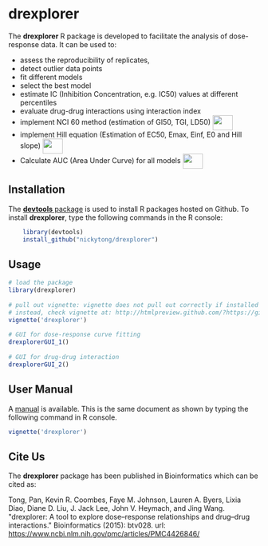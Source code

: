 # drexplorer

<!--
[![Build Status](https://travis-ci.org/nickytong/drexplorer.svg?branch=master)](https://travis-ci.org/nickytong/drexplorer)
-->

The **drexplorer** R package is developed to facilitate the analysis of dose-response data. It can be used to:
* assess the reproducibility of replicates, 
* detect outlier data points
* fit different models
* select the best model
* estimate IC (Inhibition Concentration, e.g. IC50) values at different percentiles
* evaluate drug-drug interactions using interaction index
* implement NCI 60 method (estimation of GI50, TGI, LD50) <img src="https://raw.githubusercontent.com/nickytong/drexplorer/master/inst/doc/new.jpg" align="center" height="30" width="40"/>
* implement Hill equation (Estimation of EC50, Emax, Einf, E0 and Hill slope) <img src="https://raw.githubusercontent.com/nickytong/drexplorer/master/inst/doc/new.jpg" align="center" height="30" width="40"/>
* Calculate AUC (Area Under Curve) for all models <img src="https://raw.githubusercontent.com/nickytong/drexplorer/master/inst/doc/new.jpg" align="center" height="30" width="40"/>

## Installation

The [**devtools** package](http://cran.r-project.org/web/packages/devtools/index.html) is used to install R packages hosted on Github. To install **drexplorer**, type the following commands in the R console:

```r
    library(devtools)
    install_github("nickytong/drexplorer")
```

## Usage
```r
# load the package
library(drexplorer)
	
# pull out vignette: vignette does not pull out correctly if installed on Linux with non-root (R>3.0)
# instead, check vignette at: http://htmlpreview.github.com/?https://github.com/nickytong/drexplorer/blob/master/inst/doc/drexplorer.html
vignette('drexplorer')
	
# GUI for dose-response curve fitting
drexplorerGUI_1()
	
# GUI for drug-drug interaction
drexplorerGUI_2()
```    

## User Manual
A [manual](http://htmlpreview.github.com/?https://github.com/nickytong/drexplorer/blob/master/inst/doc/drexplorer.html) is available. This is the same document as shown by typing the following command in R console.

```r
vignette('drexplorer')
```
## Cite Us
The **drexplorer** package has been published in Bioinformatics which can be cited as:

Tong, Pan, Kevin R. Coombes, Faye M. Johnson, Lauren A. Byers, Lixia Diao, Diane D. Liu, J. Jack Lee, John V. Heymach, and Jing Wang. "drexplorer: A tool to explore dose–response relationships and drug–drug interactions." Bioinformatics (2015): btv028. url: https://www.ncbi.nlm.nih.gov/pmc/articles/PMC4426846/


